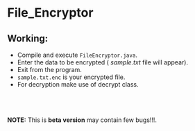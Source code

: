 File_Encryptor
===

Working:
---

* Compile and execute `FileEncryptor.java`.
* Enter the data to be encrypted ( *sample.txt* file will appear).
* Exit from the program.
* `sample.txt.enc` is your encrypted file.
* For decryption make use of decrypt class.


<br><br><br>
**NOTE:** This is **beta version** may contain few bugs!!!.
